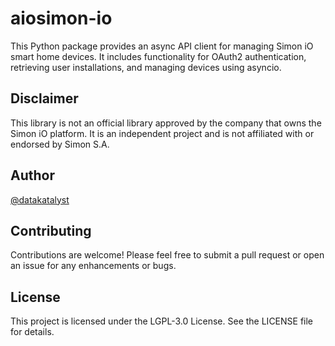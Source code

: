 # aiosimon-io

This Python package provides an async API client for managing Simon iO smart home devices. It includes functionality for OAuth2 authentication, retrieving user installations, and managing devices using asyncio.

## Disclaimer

This library is not an official library approved by the company that owns the Simon iO platform. It is an independent project and is not affiliated with or endorsed by Simon S.A.

## Author

[@datakatalyst](https://github.com/datakatalyst)

## Contributing

Contributions are welcome! Please feel free to submit a pull request or open an issue for any enhancements or bugs.

## License

This project is licensed under the LGPL-3.0 License. See the LICENSE file for details.
